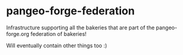 # pangeo-forge-federation

Infrastructure supporting all the bakeries that are part of the pangeo-forge.org
federation of bakeries!

Will eventually contain other things too :)
